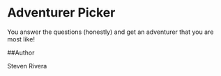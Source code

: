 # Adventurer Picker

You answer the questions (honestly) and get an adventurer that you are most like!

##Author

Steven Rivera


